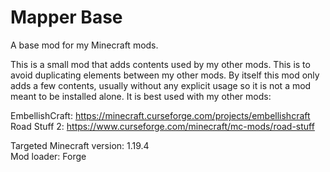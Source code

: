 # Mapper Base
 A base mod for my Minecraft mods.
 
 This is a small mod that adds contents used by my other mods. This is to avoid duplicating elements between my other mods.
 By itself this mod only adds a few contents, usually without any explicit usage so it is not a mod meant to be installed alone. It is best used with my other mods:
 
 EmbellishCraft: https://minecraft.curseforge.com/projects/embellishcraft  
 Road Stuff 2: https://www.curseforge.com/minecraft/mc-mods/road-stuff
 
 Targeted Minecraft version: 1.19.4  
 Mod loader: Forge
